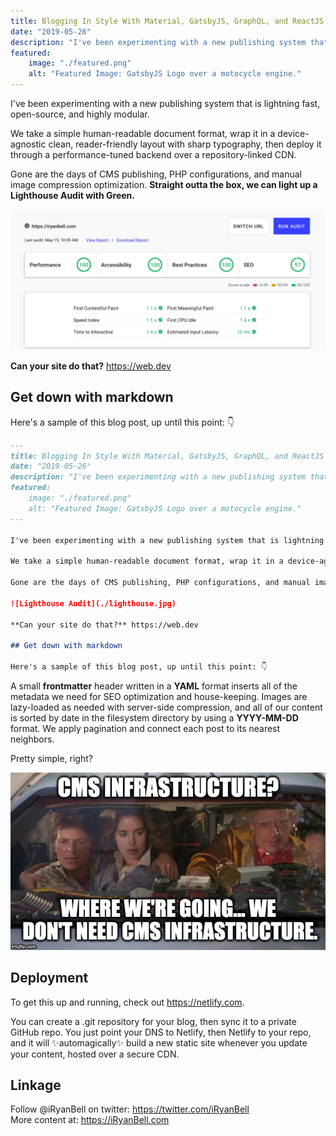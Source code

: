 ```yaml
---
title: Blogging In Style With Material, GatsbyJS, GraphQL, and ReactJS
date: "2019-05-26"
description: "I've been experimenting with a new publishing system that is lightning fast, open-source, and highly modular."
featured:
    image: "./featured.png"
    alt: "Featured Image: GatsbyJS Logo over a motocycle engine."
---
```


I've been experimenting with a new publishing system that is lightning fast, open-source, and highly modular.

We take a simple human-readable document format, wrap it in a device-agnostic clean, reader-friendly layout with sharp typography, then deploy it through a performance-tuned backend over a repository-linked CDN.

Gone are the days of CMS publishing, PHP configurations, and manual image compression optimization. **Straight outta the box, we can light up a Lighthouse Audit with Green.**

![Lighthouse Audit](./lighthouse.jpg)

**Can your site do that?** https://web.dev

## Get down with markdown

Here's a sample of this blog post, up until this point: 👇   

```markdown
---
title: Blogging In Style With Material, GatsbyJS, GraphQL, and ReactJS
date: "2019-05-26"
description: "I've been experimenting with a new publishing system that is lightning fast, open-source, and highly modular."
featured:
    image: "./featured.png"
    alt: "Featured Image: GatsbyJS Logo over a motocycle engine."
---

I've been experimenting with a new publishing system that is lightning fast, open-source, and highly modular.

We take a simple human-readable document format, wrap it in a device-agnostic clean, reader-friendly layout with sharp typography, then deploy it through a performance-tuned backend over a repository-linked CDN.

Gone are the days of CMS publishing, PHP configurations, and manual image compression optimization. **Straight outta the box, we can light up a Lighthouse Audit with Green.**

![Lighthouse Audit](./lighthouse.jpg)

**Can your site do that?** https://web.dev

## Get down with markdown

Here's a sample of this blog post, up until this point: 👇   
```

A small **frontmatter** header written in a **YAML** format inserts all of the metadata we need for SEO optimization and house-keeping. Images are lazy-loaded as needed with server-side compression, and all of our content is sorted by date in the filesystem directory by using a **YYYY-MM-DD** format. We apply pagination and connect each post to its nearest neighbors.

Pretty simple, right?

![Meme](./meme.jpg)

## Deployment

To get this up and running, check out https://netlify.com.

You can create a .git repository for your blog, then sync it to a private GitHub repo. You just point your DNS to Netlify, then Netlify to your repo, and it will ✨automagically✨ build a new static site whenever you update your content, hosted over a secure CDN.

## Linkage

Follow @iRyanBell on twitter: https://twitter.com/iRyanBell   
More content at: https://iRyanBell.com

